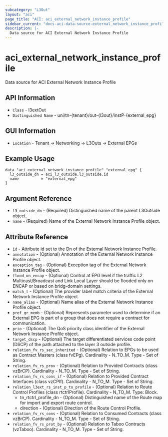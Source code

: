 ```yaml
---
subcategory: "L3Out"
layout: "aci"
page_title: "ACI: aci_external_network_instance_profile"
sidebar_current: "docs-aci-data-source-external_network_instance_profile"
description: |-
  Data source for ACI External Network Instance Profile
---
```


# aci_external_network_instance_profile

Data source for ACI External Network Instance Profile

## API Information ##

* `Class` - l3extOut
* `Distinguished Name` - uni/tn-{tenant}/out-{l3out}/instP-{external_epg}

## GUI Information ##

* `Location` - Tenant -> Networking -> L3Outs -> External EPGs

## Example Usage

```hcl
data "aci_external_network_instance_profile" "external_epg" {
  l3_outside_dn = aci_l3_outside.l3_outside.id
  name          = "external_epg"
}
```

## Argument Reference

* `l3_outside_dn` - (Required) Distinguished name of the parent L3Outside object.
* `name` - (Required) Name of the External Network Instance Profile object.

## Attribute Reference

* `id` - Attribute id set to the Dn of the External Network Instance Profile.
* `annotation` - (Optional) Annotation of the External Network Instance Profile object.
* `exception_tag` - (Optional) Exception tag of the External Network Instance Profile object.
* `flood_on_encap` - (Optional) Control at EPG level if the traffic L2 Multicast/Broadcast and Link Local Layer should be flooded only on ENCAP or based on bridg-domain settings.
* `match_t` - (Optional) The provider label match criteria of the External Network Instance Profile object.
* `name_alias` - (Optional) Name alias of the External Network Instance Profile object.
* `pref_gr_memb` - (Optional) Represents parameter used to determine if an External EPG is part of a group that does not require a contract for communication.
* `prio` - (Optional) The QoS priority class identifier of the External Network Instance Profile object.
* `target_dscp` - (Optional) The target differentiated services code point (DSCP) of the path attached to the layer 3 outside profile.
* `relation_fv_rs_sec_inherited` - (Optional) Relation to EPGs to be used as Contract Masters (class fvEPg). Cardinality - N_TO_M. Type - Set of String.
* `relation_fv_rs_prov` - (Optional) Relation to Provided Contracts (class vzBrCP). Cardinality - N_TO_M. Type - Set of String.
* `relation_fv_rs_cons_if` - (Optional) Relation to Provided Contract Interfaces (class vzCPIf). Cardinality - N_TO_M. Type - Set of String.
* `relation_l3ext_rs_inst_p_to_profile` - (Optional) Relation to Route Control Profiles (class rtctrlProfile). Cardinality - N_TO_M. Type: Block.
  * tn_rtctrl_profile_dn - (Optional) Distinguished name of the Route map for import and export route control.
  * direction - (Optional) Direction of the Route Control Profile.
* `relation_fv_rs_cons` - (Optional) Relation to Consumed Contracts (class vzBrCP). Cardinality - N_TO_M. Type - Set of String.
* `relation_fv_rs_prot_by` - (Optional) Relation to Taboo Contracts (vzTaboo). Cardinality - N_TO_M. Type - Set of String.
